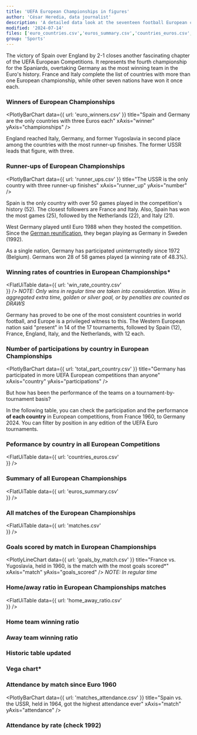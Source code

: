 ```yaml
---
title: 'UEFA European Championships in figures'
author: 'César Heredia, data journalist'
description: 'A detailed data look at the seventeen football European championships held since 1960'
modified: '2024-07-14'
files: ['euro_countries.csv','euros_summary.csv','countries_euros.csv','euro_winners.csv','matches.csv','runner_ups.csv','win_rate_country.csv']
group: 'Sports'
---
```


The victory of Spain over England by 2-1 closes another fascinating chapter of the UEFA European Competitions. It represents the fourth championship for the Spaniards, overtaking Germany as the most winning team in the Euro's history. France and Italy complete the list of countries with more than one European championship, while other seven nations have won it once each.

### Winners of European Championships
<PlotlyBarChart
  data={{
    url: 'euro_winners.csv'
  }}
  title="Spain and Germany are the only countries with three Euros each"
  xAxis="winner"
  yAxis="championships"
/>

England reached Italy, Germany, and former Yugoslavia in second place among the countries with the most runner-up finishes. The former USSR leads that figure, with three.

### Runner-ups of European Championships
<PlotlyBarChart
  data={{
    url: 'runner_ups.csv'
  }}
  title="The USSR is the only country with three runner-up finishes"
  xAxis="runner_up"
  yAxis="number"
/>

Spain is the only country with over 50 games played in the competition's history (52). The closest followers are France and Italy. Also, Spain has won the most games (25), followed by the Netherlands (22), and Italy (21).

West Germany played until Euro 1988 when they hosted the competition. Since the [German reunification](https://www.britannica.com/place/Germany/The-reunification-of-Germany), they began playing as Germany in Sweden (1992).

As a single nation, Germany has participated uninterruptedly since 1972 (Belgium). Germans won 28 of 58 games played (a winning rate of 48.3%).

### Winning rates of countries in European Championships*
<FlatUiTable
  data={{
    url: 'win_rate_country.csv'    
  }}
/>
*NOTE: Only wins in regular time are taken into consideration. Wins in aggregated extra time, golden or silver goal, or by penalties are counted as DRAWS*

Germany has proved to be one of the most consistent countries in world football, and Europe is a privileged witness to this. The Western European nation said "present" in 14 of the 17 tournaments, followed by Spain (12), France, England, Italy, and the Netherlands, with 12 each.

### Number of participations by country in European Championships
<PlotlyBarChart
  data={{
    url: 'total_part_country.csv'
  }}
  title="Germany has participated in more UEFA European competitions than anyone"
  xAxis="country"
  yAxis="participations"
/>

But how has been the performance of the teams on a tournament-by-tournament basis?

In the following table, you can check the participation and the performance **of each country** in European competitions, from France 1960, to Germany 2024. You can filter by position in any edition of the UEFA Euro tournaments.

### Peformance by country in all European Competitions
<FlatUiTable
  data={{
    url: 'countries_euros.csv'    
  }}
/>

### Summary of all European Championships
<FlatUiTable
  data={{
    url: 'euros_summary.csv'    
  }}
/>

### All matches of the European Championships
<FlatUiTable
  data={{
    url: 'matches.csv'    
  }}
/>

### Goals scored by match in European Championships
<PlotlyLineChart
  data={{
    url: 'goals_by_match.csv'
  }}
  title="France vs. Yugoslavia, held in 1960, is the match with the most goals scored*"
  xAxis="match"
  yAxis="goals_scored"
/>
*NOTE: In regular time*

### Home/away ratio in European Championships matches
<FlatUiTable
  data={{
    url: 'home_away_ratio.csv'    
  }}
/>

### Home team winning ratio

### Away team winning ratio

### Historic table updated

### Vega chart*

### Attendance by match since Euro 1960
<PlotlyBarChart
  data={{
    url: 'matches_attendance.csv'
  }}
  title="Spain vs. the USSR, held in 1964, got the highest attendance ever"
  xAxis="match"
  yAxis="attendance"
/>

### Attendance by rate (check 1992)
